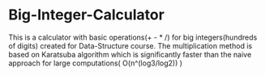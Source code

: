 # Big-Integer-Calculator
This is a calculator with basic operations(+ - * /) for big integers(hundreds of digits) created for Data-Structure course.
The multiplication method is based on Karatsuba algorithm which is significantly faster than the naive approach for large computations( O(n^(log3/log2)) )
